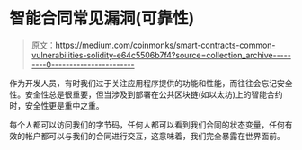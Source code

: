 # 智能合同常见漏洞(可靠性)

> 原文：<https://medium.com/coinmonks/smart-contracts-common-vulnerabilities-solidity-e64c5506b7f4?source=collection_archive---------0----------------------->

作为开发人员，有时我们过于关注应用程序提供的功能和性能，而往往会忘记安全性。安全性总是很重要，但当涉及到部署在公共区块链(如以太坊)上的智能合约时，安全性更是重中之重。

每个人都可以访问我们的字节码，任何人都可以看到我们合同的状态变量，任何有效的帐户都可以与我们的合同进行交互，这意味着，我们完全暴露在世界面前。
